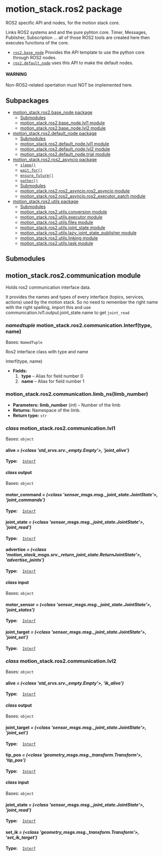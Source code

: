 # motion_stack.ros2 package

ROS2 specific API and nodes, for the motion stack core.

Links ROS2 systems and and the pure pyhton core.
Timer, Messages, Publisher, Subscription … all of those ROS2 tools are created here then executes functions of the core.

- [`ros2.base_node`](motion_stack.ros2.base_node.md#module-motion_stack.ros2.base_node) Provides the API template to use the python core through ROS2 nodes.
- [`ros2.default_node`](motion_stack.ros2.default_node.md#module-motion_stack.ros2.default_node) uses this API to make the default nodes.

#### WARNING
Non-ROS2-related opertation must NOT be implemented here.

## Subpackages

* [motion_stack.ros2.base_node package](motion_stack.ros2.base_node.md)
  * [Submodules](motion_stack.ros2.base_node.md#submodules)
  * [motion_stack.ros2.base_node.lvl1 module](motion_stack.ros2.base_node.md#module-motion_stack.ros2.base_node.lvl1)
  * [motion_stack.ros2.base_node.lvl2 module](motion_stack.ros2.base_node.md#module-motion_stack.ros2.base_node.lvl2)
* [motion_stack.ros2.default_node package](motion_stack.ros2.default_node.md)
  * [Submodules](motion_stack.ros2.default_node.md#submodules)
  * [motion_stack.ros2.default_node.lvl1 module](motion_stack.ros2.default_node.md#module-motion_stack.ros2.default_node.lvl1)
  * [motion_stack.ros2.default_node.lvl2 module](motion_stack.ros2.default_node.md#module-motion_stack.ros2.default_node.lvl2)
  * [motion_stack.ros2.default_node.trial module](motion_stack.ros2.default_node.md#module-motion_stack.ros2.default_node.trial)
* [motion_stack.ros2.ros2_asyncio package](motion_stack.ros2.ros2_asyncio.md)
  * [`sleep()`](motion_stack.ros2.ros2_asyncio.md#motion_stack.ros2.ros2_asyncio.sleep)
  * [`wait_for()`](motion_stack.ros2.ros2_asyncio.md#motion_stack.ros2.ros2_asyncio.wait_for)
  * [`ensure_future()`](motion_stack.ros2.ros2_asyncio.md#motion_stack.ros2.ros2_asyncio.ensure_future)
  * [`gather()`](motion_stack.ros2.ros2_asyncio.md#motion_stack.ros2.ros2_asyncio.gather)
  * [Submodules](motion_stack.ros2.ros2_asyncio.md#submodules)
  * [motion_stack.ros2.ros2_asyncio.ros2_asyncio module](motion_stack.ros2.ros2_asyncio.md#module-motion_stack.ros2.ros2_asyncio.ros2_asyncio)
  * [motion_stack.ros2.ros2_asyncio.ros2_executor_patch module](motion_stack.ros2.ros2_asyncio.md#module-motion_stack.ros2.ros2_asyncio.ros2_executor_patch)
* [motion_stack.ros2.utils package](motion_stack.ros2.utils.md)
  * [Submodules](motion_stack.ros2.utils.md#submodules)
  * [motion_stack.ros2.utils.conversion module](motion_stack.ros2.utils.md#module-motion_stack.ros2.utils.conversion)
  * [motion_stack.ros2.utils.executor module](motion_stack.ros2.utils.md#module-motion_stack.ros2.utils.executor)
  * [motion_stack.ros2.utils.files module](motion_stack.ros2.utils.md#module-motion_stack.ros2.utils.files)
  * [motion_stack.ros2.utils.joint_state module](motion_stack.ros2.utils.md#module-motion_stack.ros2.utils.joint_state)
  * [motion_stack.ros2.utils.lazy_joint_state_publisher module](motion_stack.ros2.utils.md#module-motion_stack.ros2.utils.lazy_joint_state_publisher)
  * [motion_stack.ros2.utils.linking module](motion_stack.ros2.utils.md#module-motion_stack.ros2.utils.linking)
  * [motion_stack.ros2.utils.task module](motion_stack.ros2.utils.md#module-motion_stack.ros2.utils.task)

## Submodules

## motion_stack.ros2.communication module

Holds ros2 communication interface data.

It provides the names and types of every interface (topics, services, actions) used by the motion stack. So no need to remember the right name with the right spelling, import this and use communication.lvl1.output.joint_state.name to get `joint_read`

### *namedtuple* motion_stack.ros2.communication.Interf(type, name)

Bases: `NamedTuple`

Ros2 interface class with type and name

Interf(type, name)

* **Fields:**
  <a id="motion_stack.ros2.communication.Interf.name"></a>
  1.  **type** – Alias for field number 0
  2.  **name** – Alias for field number 1

### motion_stack.ros2.communication.limb_ns(limb_number)

* **Parameters:**
  **limb_number** (*int*) – Number of the limb
* **Returns:**
  Namespace of the limb.
* **Return type:**
  `str`

### *class* motion_stack.ros2.communication.lvl1

Bases: `object`

#### alive *= (<class 'std_srvs.srv._empty.Empty'>, 'joint_alive')*

**Type:**    [`Interf`](#motion_stack.ros2.communication.Interf)

#### *class* output

Bases: `object`

#### motor_command *= (<class 'sensor_msgs.msg._joint_state.JointState'>, 'joint_commands')*

**Type:**    [`Interf`](#motion_stack.ros2.communication.Interf)

#### joint_state *= (<class 'sensor_msgs.msg._joint_state.JointState'>, 'joint_read')*

**Type:**    [`Interf`](#motion_stack.ros2.communication.Interf)

#### advertise *= (<class 'motion_stack_msgs.srv._return_joint_state.ReturnJointState'>, 'advertise_joints')*

**Type:**    [`Interf`](#motion_stack.ros2.communication.Interf)

#### *class* input

Bases: `object`

#### motor_sensor *= (<class 'sensor_msgs.msg._joint_state.JointState'>, 'joint_states')*

**Type:**    [`Interf`](#motion_stack.ros2.communication.Interf)

#### joint_target *= (<class 'sensor_msgs.msg._joint_state.JointState'>, 'joint_set')*

**Type:**    [`Interf`](#motion_stack.ros2.communication.Interf)

### *class* motion_stack.ros2.communication.lvl2

Bases: `object`

#### alive *= (<class 'std_srvs.srv._empty.Empty'>, 'ik_alive')*

**Type:**    [`Interf`](#motion_stack.ros2.communication.Interf)

#### *class* output

Bases: `object`

#### joint_target *= (<class 'sensor_msgs.msg._joint_state.JointState'>, 'joint_set')*

**Type:**    [`Interf`](#motion_stack.ros2.communication.Interf)

#### tip_pos *= (<class 'geometry_msgs.msg._transform.Transform'>, 'tip_pos')*

**Type:**    [`Interf`](#motion_stack.ros2.communication.Interf)

#### *class* input

Bases: `object`

#### joint_state *= (<class 'sensor_msgs.msg._joint_state.JointState'>, 'joint_read')*

**Type:**    [`Interf`](#motion_stack.ros2.communication.Interf)

#### set_ik *= (<class 'geometry_msgs.msg._transform.Transform'>, 'set_ik_target')*

**Type:**    [`Interf`](#motion_stack.ros2.communication.Interf)
